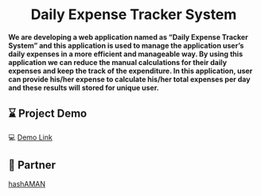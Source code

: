 

<h1 align="center">Daily Expense Tracker System</h1>


<h4> We are developing a web application named as “Daily Expense Tracker System” and this application is used to manage the application user’s daily expenses in a more efficient and manageable way. By using this application we can reduce the manual calculations for their daily expenses and keep the track of the expenditure. In this application, user can provide his/her expense to calculate his/her total expenses per day and these results will stored for unique user.</h4>

## :hourglass: Project Demo


:computer: [Demo Link](https://angshubhadra.github.io/dets.git.io/)

## :handshake: Partner 

[hashAMAN](/https://github.com/hashAMAN)








